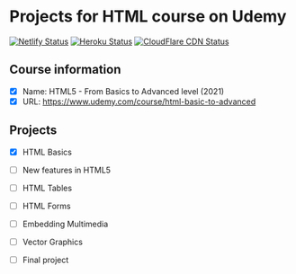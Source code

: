 # Projects for HTML course on Udemy

[![Netlify Status](https://api.netlify.com/api/v1/badges/d0e550d1-0770-40fe-b948-b2a05f13a4e3/deploy-status)](https://app.netlify.com/sites/codeal-one-html/deploys)
[![Heroku Status](https://codeal-one-html.herokuapp.com/heroku.svg)](https://codeal-one-html.herokuapp.com)
[![CloudFlare CDN Status](https://codeal-one-html.pages.dev/cloudflare.svg)](https://codeal-one-html.pages.dev)

## Course information
- [x] Name: HTML5 - From Basics to Advanced level (2021)
- [x] URL: https://www.udemy.com/course/html-basic-to-advanced

## Projects
- [x] HTML Basics
- [ ] New features in HTML5
- [ ] HTML Tables
- [ ] HTML Forms
- [ ] Embedding Multimedia
- [ ] Vector Graphics
- [ ] Final project

